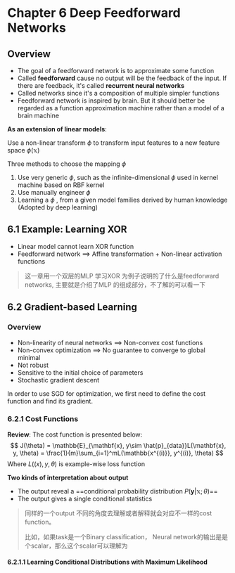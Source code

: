 # Chapter 6   Deep Feedforward Networks

## Overview 

* The goal of a feedforward network is to approximate some function 
* Called **feedforward** cause no output will be the feedback of the input. If there are feedback, it's called **recurrent neural networks**
* Called networks since it's a composition of multiple simpler functions
* Feedforward network is inspired by brain. But it should better be regarded as a function approximation machine rather than a model of a brain machine

**As an extension of linear models**:

Use a non-linear transform $\phi$ to transform input features to a new feature space $\phi(\mathbb{x})$ 

Three methods to choose the mapping $\phi$ 

1. Use very generic $\phi$, such as the infinite-dimensional $\phi$ used in kernel machine based on RBF kernel
2. Use manually engineer $\phi$ 
3. Learning a $\phi$ , from a given model families derived by human knowledge (Adopted by deep learning)





## 6.1 Example: Learning XOR

* Linear model cannot learn XOR function 
* Feedforward network $\implies$ Affine transformation + Non-linear activation functions

> 这一章用一个双层的MLP 学习XOR 为例子说明的了什么是feedforward networks, 主要就是介绍了MLP 的组成部分，不了解的可以看一下





## 6.2 Gradient-based Learning 

### Overview 

* Non-linearity of neural networks $\implies$ Non-convex cost functions 
* Non-convex optimization $\implies$ No guarantee to converge to global minimal 
* Not robust
* Sensitive to the initial choice of parameters 
* Stochastic gradient descent 

In order to use SGD for optimization, we first need to define the cost function and find its gradient.



### 6.2.1 Cost Functions 

**Review**: The cost function is presented below:
$$
J(\theta) = \mathbb{E}_{\mathbf{x}, y\sim \hat{p}_{data}}L(\mathbf{x}, y, \theta) = \frac{1}{m}\sum_{i=1}^mL(\mathbb{x^{(i)}}, y^{(i)}, \theta)
$$
Where $L(\mathbb(x), y, \theta)$ is example-wise loss function 

**Two kinds of interpretation about output**

* The output reveal a ==conditional probability distribution $P(\mathbf{y} |\mathbb{x}; \theta)$==
* The output gives a single conditional statistics



> 同样的一个output 不同的角度去理解或者解释就会对应不一样的cost function。 
>
> 比如，如果task是一个Binary classification， Neural network的输出是是个scalar，那么这个scalar可以理解为



#### 6.2.1.1 Learning Conditional Distributions with Maximum Likelihood

